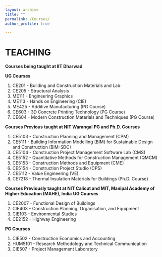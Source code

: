 ```yaml
---
layout: archive
title: ""
permalink: /Courses/
author_profile: true

---
```


# TEACHING

**Courses being taught at IIT Dharwad**

**UG Courses**

1. CE201 - Building and Construction Materials and Lab 
2. CE205 - Structural Analysis
3. ME111 - Engineering Graphics 
4. ME113 - Hands on Engineering (CIE)
5. ME425 - Additive Manufacturing (PG Course)
6. CE603 - 3D Concrete Printing Technology (PG Course)
7. CE604 - Modern Construction Materials and Techniques (PG Course)


**Courses** **Previous** **taught at NIT Warangal**
**PG and Ph.D. Courses**  
1. CE5103 - Construction Planning and Management (CPM)
2. CE5111 - Building Information Modelling (BIM) for Sustainable Design and Construction (BIM-SDC)
3. CE5104 - Construction Project Management Software Lab (CMS)
4. CE5152 - Quantitative Methods for Construction Management (QMCM)
5. CE5153 - Construction Methods and Equipment (CME)
6. CE5154 - Construction Project Studio (CPS)
7. CE5112 - Value Engineering (VE)
8. CE7218 - Thermal Insulation Materials for Buildings (Ph.D. Course)

**Courses Previously taught at NIT Calicut and MIT, Manipal Academy of Higher Education (MAHE), India**
**UG Courses**
1. CE2007 - Functional Design of Buildings
2. CIE403 - Construction Planning, Organisation, and Equipment
3. CIE103 - Environmental Studies
4. CE2152 - Highway Engineering

**PG Courses** 
1. CIE502 - Construction Economics and Accounting
2. HUM5101 - Research Methodology and Technical Communication
3. CIE507 - Project Management Laboratory 
